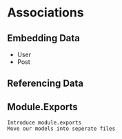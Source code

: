 # Associations

## Embedding Data 
  - User 
  - Post

## Referencing Data

## Module.Exports

    Introduce module.exports
    Move our models into seperate files

